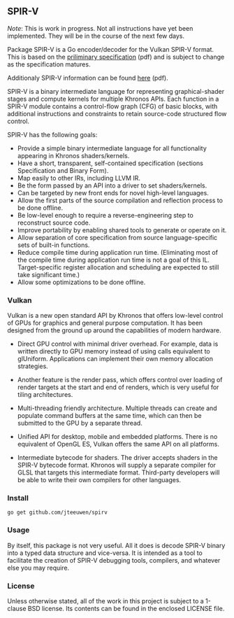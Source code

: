 ## SPIR-V

_Note_: This is work in progress. Not all instructions have yet
been implemented. They will be in the course of the next few days.

Package SPIR-V is a Go encoder/decoder for the Vulkan SPIR-V format.
This is based on the [priliminary specification][1] (pdf) and is subject to
change as the specification matures.

Additionaly SPIR-V information can be found [here][2] (pdf).

[1]: https://www.khronos.org/registry/spir-v/specs/1.0/SPIRV.pdf
[2]: https://www.khronos.org/registry/spir-v/

SPIR-V is a binary intermediate language for representing graphical-shader
stages and compute kernels for multiple Khronos APIs. Each function in a SPIR-V
module contains a control-flow graph (CFG) of basic blocks, with additional
instructions and constraints to retain source-code structured flow control.

SPIR-V has the following goals:

* Provide a simple binary intermediate language for all functionality appearing in Khronos shaders/kernels.
* Have a short, transparent, self-contained specification (sections Specification and Binary Form).
* Map easily to other IRs, including LLVM IR.
* Be the form passed by an API into a driver to set shaders/kernels.
* Can be targeted by new front ends for novel high-level languages.
* Allow the first parts of the source compilation and reflection process to be done offline.
* Be low-level enough to require a reverse-engineering step to reconstruct source code.
* Improve portability by enabling shared tools to generate or operate on it.
* Allow separation of core specification from source language-specific sets of built-in functions.
* Reduce compile time during application run time. (Eliminating most of the compile time during application run time is not a goal of this IL. Target-specific register allocation and scheduling are expected to still take significant time.)
* Allow some optimizations to be done offline.


### Vulkan

Vulkan is a new open standard API by Khronos that offers low-level control of
GPUs for graphics and general purpose computation. It has been designed from
the ground up around the capabilities of modern hardware.

* Direct GPU control with minimal driver overhead. For example, data is written
  directly to GPU memory instead of using calls equivalent to glUniform.
  Applications can implement their own memory allocation strategies. 

* Another feature is the render pass, which offers control over loading of
  render targets at the start and end of renders, which is very useful for
  tiling architectures.

* Multi-threading friendly architecture.
  Multiple threads can create and populate command buffers at the same time,
  which can then be submitted to the GPU by a separate thread.

* Unified API for desktop, mobile and embedded platforms.
  There is no equivalent of OpenGL ES, Vulkan offers the same API on all platforms.

* Intermediate bytecode for shaders. The driver accepts shaders in the SPIR-V
  bytecode format. Khronos will supply a separate compiler for GLSL that
  targets this intermediate format. Third-party developers will be able to
  write their own compilers for other languages.


### Install

    go get github.com/jteeuwen/spirv


### Usage

By itself, this package is not very useful. All it does is decode SPIR-V
binary into a typed data structure and vice-versa. It is intended as a tool
to facilitate the creation of SPIR-V debugging tools, compilers, and whatever
else you may require.


### License

Unless otherwise stated, all of the work in this project is subject to a
1-clause BSD license. Its contents can be found in the enclosed LICENSE file.

